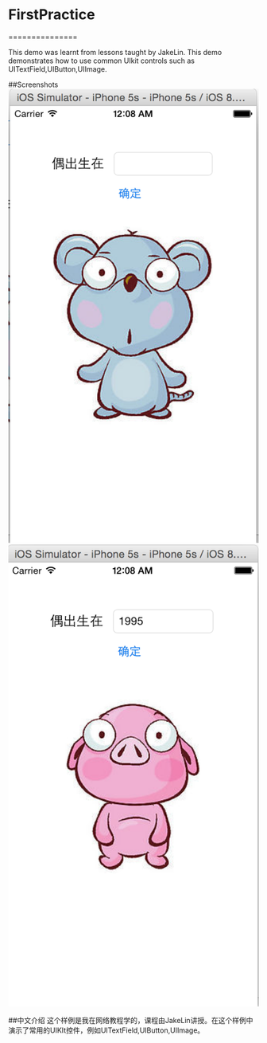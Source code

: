 # FirstPractice
===============

This demo was learnt from lessons taught by JakeLin. This demo demonstrates how to use common UIkit controls such as UITextField,UIButton,UIImage.

##Screenshots
 ![](https://raw.githubusercontent.com/sefzu20156/FirstPractice/master/Screenshots/1.png)
 ![](https://raw.githubusercontent.com/sefzu20156/FirstPractice/master/Screenshots/2.png)

##中文介绍
这个样例是我在网络教程学的，课程由JakeLin讲授。在这个样例中演示了常用的UIKIt控件，例如UITextField,UIButton,UIImage。
